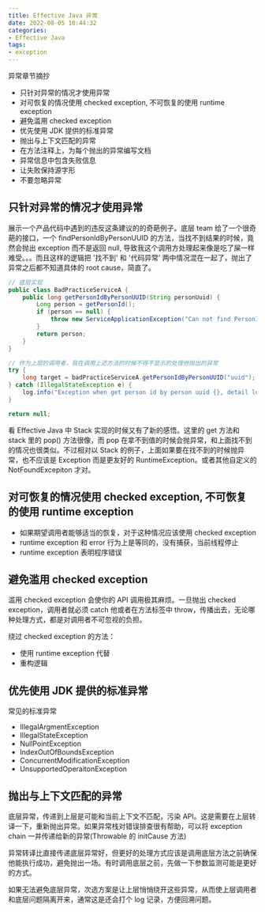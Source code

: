 ```yaml
---
title: Effective Java 异常
date: 2022-08-05 10:44:32
categories:
- Effective Java
tags:
- exception
---
```


异常章节摘抄

* 只针对异常的情况才使用异常
* 对可恢复的情况使用 checked exception, 不可恢复的使用 runtime exception
* 避免滥用 checked exception
* 优先使用 JDK 提供的标准异常
* 抛出与上下文匹配的异常
* 在方法注释上，为每个抛出的异常编写文档
* 异常信息中包含失败信息
* 让失败保持源字形
* 不要忽略异常

## 只针对异常的情况才使用异常

展示一个产品代码中遇到的违反这条建议的的奇葩例子。底层 team 给了一个很奇葩的接口，一个 findPersonIdByPersonUUID 的方法，当找不到结果的时候，竟然会抛出 exception 而不是返回 null, 导致我这个调用方处理起来像是吃了屎一样难受。。。而且这样的逻辑把 '找不到' 和 '代码异常' 两中情况混在一起了，抛出了异常之后都不知道具体的 root cause，简直了。

```java
// 底层实现
public class BadPracticeServiceA {
    public long getPersonIdByPersonUUID(String personUuid) {
        Long person = getPersonId();
        if (person == null) {
            throw new ServiceApplicationException("Can not find PersonID by PersonUUID");
        }
        return person;
    }
}

// 作为上层的调用者，我在调用上述方法的时候不得不显示的处理他抛出的异常
try {   
    long target = badPracticeServiceA.getPersonIdByPersonUUID("uuid");
} catch (IllegalStateException e) {
    log.info("Exception when get person id by person uuid {}, detail log msg: {}", "uuid", e.getMessage());
}

return null;
```

看 Effective Java 中 Stack 实现的时候又有了新的感悟。这里的 get 方法和 stack 里的 pop() 方法很像，而 pop 在拿不到值的时候会抛异常，和上面找不到的情况也很类似。不过相对以 Stack 的例子，上面如果要在找不到的时候抛异常，也不应该是 Exception 而是更友好的 RuntimeException。或者其他自定义的 NotFoundExcepiton 才对。

## 对可恢复的情况使用 checked exception, 不可恢复的使用 runtime exception

* 如果期望调用者能够适当的恢复，对于这种情况应该使用 checked exception
* runtime exception 和 error 行为上是等同的，没有捕获，当前线程停止
* runtime exception 表明程序错误

## 避免滥用 checked exception

滥用 checked exception 会使你的 API 调用极其麻烦。一旦抛出 checked exception，调用者就必须 catch 他或者在方法标签中 throw，传播出去，无论哪种处理方式，都是对调用者不可忽视的负担。

绕过 checked exception 的方法：

* 使用 runtime exception 代替
* 重构逻辑

## 优先使用 JDK 提供的标准异常

常见的标准异常

* IllegalArgmentException
* IllegalStateException
* NullPointException
* IndexOutOfBoundsException
* ConcurrentModificationException
* UnsupportedOperaitonException

## 抛出与上下文匹配的异常

底层异常，传递到上层是可能和当前上下文不匹配，污染 API。这是需要在上层转译一下，重新抛出异常。如果异常栈对错误排查很有帮助，可以将 exception chain 一并传递给新的异常(Throwable 的 initCause 方法)

异常转译比直接传递底层异常好，但更好的处理方式应该是调用底层方法之前确保他能执行成功，避免抛出一场。有时调用底层之前，先做一下参数监测可能是更好的方式。

如果无法避免底层异常，次选方案是让上层悄悄绕开这些异常，从而使上层调用者和底层问题隔离开来，通常这是还会打个 log 记录，方便回溯问题。
